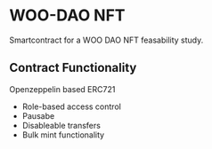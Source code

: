 # WOO-DAO NFT

Smartcontract for a WOO DAO NFT feasability study.

## Contract Functionality

Openzeppelin based ERC721

- Role-based access control
- Pausabe
- Disableable transfers
- Bulk mint functionality
